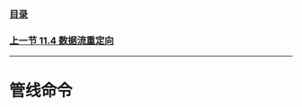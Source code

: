 ### [目录](https://github.com/Letitmiss/Linux-learning/blob/master/README.md)
### [上一节  11.4 数据流重定向](https://github.com/Letitmiss/Linux-learning/edit/master/blog/11.3bash.md)
----
# 管线命令
